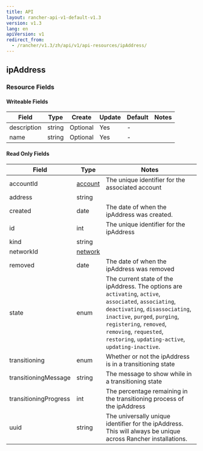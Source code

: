```yaml
---
title: API
layout: rancher-api-v1-default-v1.3
version: v1.3
lang: en
apiVersion: v1
redirect_from:
  - /rancher/v1.3/zh/api/v1/api-resources/ipAddress/
---
```


## ipAddress



### Resource Fields

#### Writeable Fields

Field | Type | Create | Update | Default | Notes
---|---|---|---|---|---
description | string | Optional | Yes | - | 
name | string | Optional | Yes | - | 


#### Read Only Fields

Field | Type   | Notes
---|---|---
accountId | [account]({{site.baseurl}}/rancher/{{page.version}}/{{page.lang}}/api/{{page.apiVersion}}/api-resources/account/)  | The unique identifier for the associated account
address | string  | 
created | date  | The date of when the ipAddress was created.
id | int  | The unique identifier for the ipAddress
kind | string  | 
networkId | [network]({{site.baseurl}}/rancher/{{page.version}}/{{page.lang}}/api/{{page.apiVersion}}/api-resources/network/)  | 
removed | date  | The date of when the ipAddress was removed
state | enum  | The current state of the ipAddress. The options are `activating`, `active`, `associated`, `associating`, `deactivating`, `disassociating`, `inactive`, `purged`, `purging`, `registering`, `removed`, `removing`, `requested`, `restoring`, `updating-active`, `updating-inactive`.
transitioning | enum  | Whether or not the ipAddress is in a transitioning state
transitioningMessage | string  | The message to show while in a transitioning state
transitioningProgress | int  | The percentage remaining in the transitioning process of the ipAddress
uuid | string  | The universally unique identifier for the ipAddress. This will always be unique across Rancher installations.


<br>
